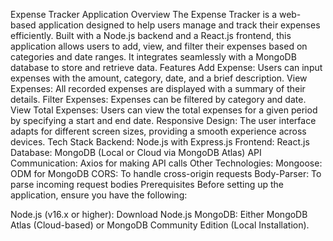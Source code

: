 Expense Tracker Application
Overview
The Expense Tracker is a web-based application designed to help users manage and track their expenses efficiently. Built with a Node.js backend and a React.js frontend, this application allows users to add, view, and filter their expenses based on categories and date ranges. It integrates seamlessly with a MongoDB database to store and retrieve data.
Features
Add Expense: Users can input expenses with the amount, category, date, and a brief description.
View Expenses: All recorded expenses are displayed with a summary of their details.
Filter Expenses: Expenses can be filtered by category and date.
View Total Expenses: Users can view the total expenses for a given period by specifying a start and end date.
Responsive Design: The user interface adapts for different screen sizes, providing a smooth experience across devices.
Tech Stack
Backend: Node.js with Express.js
Frontend: React.js
Database: MongoDB (Local or Cloud via MongoDB Atlas)
API Communication: Axios for making API calls
Other Technologies:
Mongoose: ODM for MongoDB
CORS: To handle cross-origin requests
Body-Parser: To parse incoming request bodies
Prerequisites
Before setting up the application, ensure you have the following:

Node.js (v16.x or higher): Download Node.js
MongoDB: Either MongoDB Atlas (Cloud-based) or MongoDB Community Edition (Local Installation).
